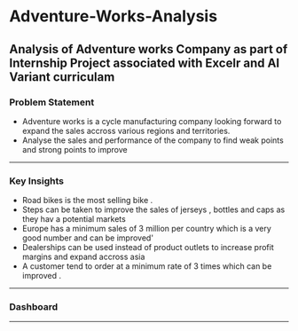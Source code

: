 # Adventure-Works-Analysis
Analysis of Adventure works Company as part of Internship Project associated with Excelr and AI Variant curriculam 
--------------------------------------------------------------------------------------------------------------------------------
### Problem Statement 
+ Adventure works is a cycle manufacturing company looking forward to expand the sales accross various regions and territories.
+ Analyse the sales and performance of the company to find weak points and strong points to improve
--------------------------------------------------------------------------------------------------------------------------------
### Key Insights 
- Road bikes is the most selling bike .
- Steps can be taken to improve the sales of jerseys , bottles and caps as they hav a potential markets
- Europe has a minimum sales of 3 million per country which is a very good number and can be improved'
- Dealerships can be used instead of product outlets to increase profit margins and expand accross asia
- A customer tend to order at a minimum rate of 3 times which can be improved .
-------------------------------------------------------------------------------------------------------------------------------
### Dashboard 

-------------------------------------------------------------------------------------------------------------------------------
